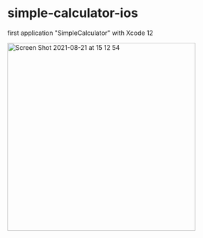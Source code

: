 # simple-calculator-ios
first application "SimpleCalculator" with Xcode 12

<img width="422" alt="Screen Shot 2021-08-21 at 15 12 54" src="https://user-images.githubusercontent.com/27660473/130315507-b6da93ef-eaef-4999-9bd5-1b5fc1f92889.png">
